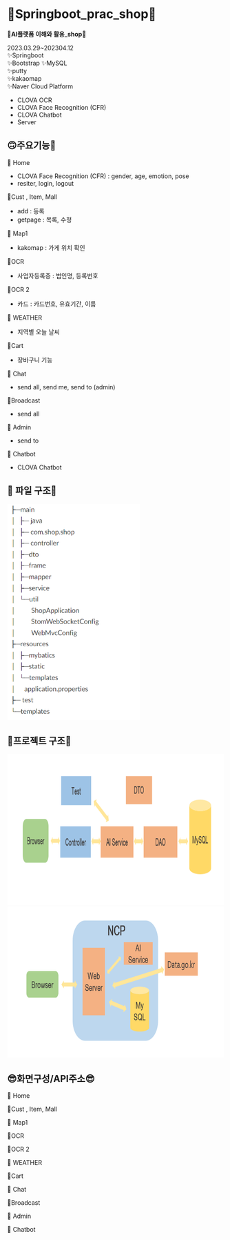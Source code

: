 

# 📝Springboot_prac_shop📝

🍒**AI플랫폼 이해와 활용_shop**🍒

2023.03.29~202304.12   
✨Springboot  
✨Bootstrap
✨MySQL  
✨putty   
✨kakaomap   
✨Naver Cloud Platform
- CLOVA OCR 
- CLOVA Face Recognition (CFR)
- CLOVA Chatbot 
- Server 
  


## 🙃주요기능🙂

🎈 Home   
- CLOVA Face Recognition (CFR) :  gender, age, emotion, pose   
- resiter, login, logout   

🎈Cust , Item, Mall
- add : 등록
- getpage : 목록, 수정  
  
🎈 Map1  
- kakomap : 가게 위치 확인  

🎈OCR   
-  사업자등록증   : 법인명, 등록번호  

🎈OCR 2
- 카드 : 카드번호, 유효기간, 이름  

🎈 WEATHER   
- 지역별 오늘 날씨  

🎈Cart   
- 장바구니 기능     

🎈 Chat   
- send all, send me, send to (admin)  

🎈Broadcast   
- send all

🎈 Admin   
- send to

🎈 Chatbot   
- CLOVA Chatbot 


## 📁 파일 구조📁   

<img height="500" alt="파일구조" src="https://github.com/taeyuning/springboot_shop/blob/main/ReadmeImg/file.png">

## 🔧프로젝트 구조🔧
<img height="350" alt="프로젝트구조1" src="https://github.com/taeyuning/springboot_shop/blob/main/ReadmeImg/project1.png">
<img height="350" alt="프로젝트구조2" src="https://github.com/taeyuning/springboot_shop/blob/main/ReadmeImg/project2.png">

## 😎화면구성/API주소😎

🎈 Home   
  

🎈Cust , Item, Mall
 
  
🎈 Map1  


🎈OCR   


🎈OCR 2
 

🎈 WEATHER   
  

🎈Cart   
   

🎈 Chat   
  

🎈Broadcast   


🎈 Admin   


🎈 Chatbot   



